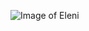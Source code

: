 ![Image of Eleni](https://media.licdn.com/dms/image/C4E03AQGloXaSjhVxkg/profile-displayphoto-shrink_200_200/0?e=1573084800&v=beta&t=Wgg0wMmRs85f9kQt8FCjmWpOkm9PF-1Xrnr62adQPuQ)
